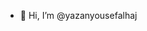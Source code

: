 - 👋 Hi, I’m @yazanyousefalhaj
<!---
- 👀 I’m interested in ...
- 🌱 I’m currently learning ...
- 💞️ I’m looking to collaborate on ...
- 📫 How to reach me ...
--->
<!---
yazanyousefalhaj/yazanyousefalhaj is a ✨ special ✨ repository because its `README.md` (this file) appears on your GitHub profile.
You can click the Preview link to take a look at your changes.
--->
